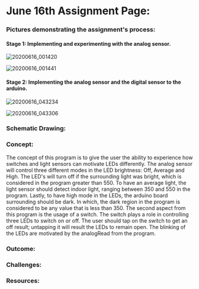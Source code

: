 # June 16th Assignment Page:

### Pictures demonstrating the assignment's process:
#### Stage 1: Implementing and experimenting with the analog sensor.
![20200616_001420](https://user-images.githubusercontent.com/60816393/84718601-099f3d80-af8a-11ea-865e-e5a196f0f49a.jpg)

![20200616_001441](https://user-images.githubusercontent.com/60816393/84718626-1c197700-af8a-11ea-9f29-45f03e2042da.jpg)

#### Stage 2: Implementing the analog sensor and the digital sensor to the arduino.
![20200616_043234](https://user-images.githubusercontent.com/60816393/84718837-cbeee480-af8a-11ea-92e3-880d0743ebbc.jpg)

![20200616_043306](https://user-images.githubusercontent.com/60816393/84718840-cdb8a800-af8a-11ea-8b36-81dcb5e9fd6c.jpg)

### Schematic Drawing:

### Concept:
The concept of this program is to give the user the ability to experience how switches and light sensors can motivate LEDs differently. The analog sensor will control three different modes in the LED brightness: Off, Average and High. The LED's will turn off if the surrounding light was bright, which is considered in the program greater than 550. To have an average light, the light sensor should detect indoor light, ranging between 350 and 550 in the program. Lastly, to have high mode in the LEDs, the arduino board surrounding should be dark. In which, the dark region in the program is considered to be any value that is less than 350.
The second aspect from this program is the usage of a switch. The switch plays a role in controlling three LEDs to switch on or off. The user should tap on the switch to get an off result; untapping it will result the LEDs to remain open. The blinking of the LEDs are motivated by the analogRead from the program.
### Outcome:

### Challenges:

### Resources:
